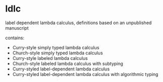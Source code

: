 # ldlc
label dependent lambda calculus, definitions based on an unpublished manuscript

contains:
* Curry-style simply typed lambda calculus
* Church-style simply typed lambda calculus
* Curry-style labeled lambda calculus
* Church-style labeled lambda calculus with subtyping
* Curry-styled label-dependent lambda calculus
* Curry-styled label-dependent lambda calculus with algorithmic typing
